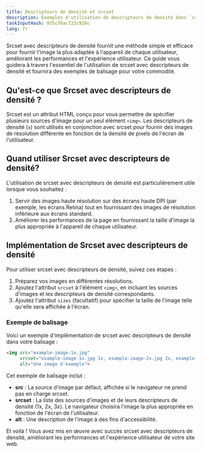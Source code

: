 ```yaml
---
title: Descripteurs de densité et srcset
description: Exemples d'utilisation de descripteurs de densité dans `srcset`
taskInputHash: 935c76acf22c926c
lang: fr
---
```

Srcset avec descripteurs de densité fournit une méthode simple et efficace pour fournir l'image la plus adaptée à l'appareil de chaque utilisateur, améliorant les performances et l'expérience utilisateur. Ce guide vous guidera à travers l'essentiel de l'utilisation de srcset avec descripteurs de densité et fournira des exemples de balisage pour votre commodité.

## Qu'est-ce que Srcset avec descripteurs de densité ?

Srcset est un attribut HTML conçu pour vous permettre de spécifier plusieurs sources d'image pour un seul élément `<img>`. Les descripteurs de densité (`x`) sont utilisés en conjonction avec srcset pour fournir des images de résolution différente en fonction de la densité de pixels de l'écran de l'utilisateur.

## Quand utiliser Srcset avec descripteurs de densité?

L'utilisation de srcset avec descripteurs de densité est particulièrement utile lorsque vous souhaitez :
1. Servir des images haute résolution sur des écrans haute DPI (par exemple, les écrans Retina) tout en fournissant des images de résolution inférieure aux écrans standard.
2. Améliorer les performances de la page en fournissant la taille d'image la plus appropriée à l'appareil de chaque utilisateur.

## Implémentation de Srcset avec descripteurs de densité

Pour utiliser srcset avec descripteurs de densité, suivez ces étapes :
1. Préparez vos images en différentes résolutions.
2. Ajoutez l'attribut `srcset` à l'élément `<img>`, en incluant les sources d'images et les descripteurs de densité correspondants.
3. Ajoutez l'attribut `sizes` (facultatif) pour spécifier la taille de l'image telle qu'elle sera affichée à l'écran.

### Exemple de balisage

Voici un exemple d'implémentation de srcset avec descripteurs de densité dans votre balisage :

```html
<img src="example-image-1x.jpg"
     srcset="example-image-1x.jpg 1x, example-image-2x.jpg 2x, example-image-3x.jpg 3x"
     alt="Une image d'exemple">
```

Cet exemple de balisage inclut :
- **src** : La source d'image par défaut, affichée si le navigateur ne prend pas en charge srcset.
- **srcset** : La liste des sources d'images et de leurs descripteurs de densité (1x, 2x, 3x). Le navigateur choisira l'image la plus appropriée en fonction de l'écran de l'utilisateur.
- **alt** : Une description de l'image à des fins d'accessibilité.

Et voilà ! Vous avez mis en œuvre avec succès srcset avec descripteurs de densité, améliorant les performances et l'expérience utilisateur de votre site web.
